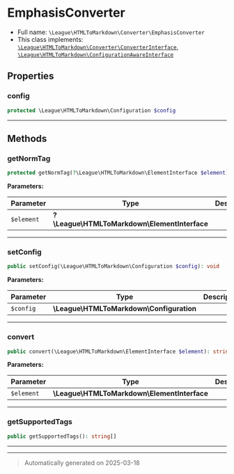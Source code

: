 
# EmphasisConverter





* Full name: `\League\HTMLToMarkdown\Converter\EmphasisConverter`
* This class implements:
[`\League\HTMLToMarkdown\Converter\ConverterInterface`](./ConverterInterface.md), [`\League\HTMLToMarkdown\ConfigurationAwareInterface`](../ConfigurationAwareInterface.md)



## Properties


### config



```php
protected \League\HTMLToMarkdown\Configuration $config
```






***

## Methods


### getNormTag



```php
protected getNormTag(?\League\HTMLToMarkdown\ElementInterface $element): string
```








**Parameters:**

| Parameter | Type | Description |
|-----------|------|-------------|
| `$element` | **?\League\HTMLToMarkdown\ElementInterface** |  |





***

### setConfig



```php
public setConfig(\League\HTMLToMarkdown\Configuration $config): void
```








**Parameters:**

| Parameter | Type | Description |
|-----------|------|-------------|
| `$config` | **\League\HTMLToMarkdown\Configuration** |  |





***

### convert



```php
public convert(\League\HTMLToMarkdown\ElementInterface $element): string
```








**Parameters:**

| Parameter | Type | Description |
|-----------|------|-------------|
| `$element` | **\League\HTMLToMarkdown\ElementInterface** |  |





***

### getSupportedTags



```php
public getSupportedTags(): string[]
```












***


***
> Automatically generated on 2025-03-18
